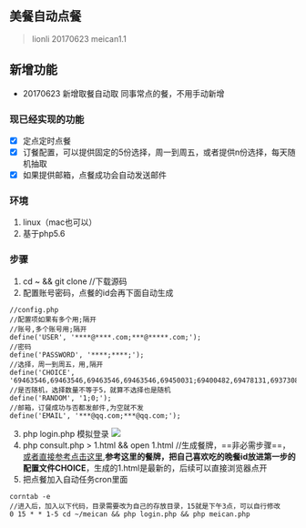 ## 美餐自动点餐
> lionli 20170623 meican1.1
## 新增功能
- 20170623 新增取餐自动取 同事常点的餐，不用手动新增
### 现已经实现的功能
- [x] 定点定时点餐
- [x] 订餐配置，可以提供固定的5份选择，周一到周五，或者提供n份选择，每天随机抽取
- [x] 如果提供邮箱，点餐成功会自动发送邮件
### 环境
1. linux（mac也可以）
2. 基于php5.6
### 步骤
1. cd ~ && git clone   //下载源码
2. 配置账号密码，点餐的id会再下面自动生成
```
//config.php
//配置项如果有多个用;隔开
//账号,多个账号用;隔开
define('USER', '****@****.com;***@*****.com;');
//密码
define('PASSWORD', '****;****;');
//选择，周一到周五，用,隔开
define('CHOICE', '69463546,69463546,69463546,69463546,69450031;69400482,69478131,69373084,69451271,69451272;');
//是否随机，选择数量不等于5，就算不选择也是随机
define('RANDOM', '1;0;');
//邮箱，订餐成功与否都发邮件,为空就不发
define('EMAIL', '***@qq.com;***@qq.com;');
```
3. php login.php 模拟登录
![](http://ww1.sinaimg.cn/large/006tNc79gy1fexuryschoj308801jaa7.jpg)
4. php consult.php > 1.html && open 1.html //生成餐牌，==非必需步骤==，[或者直接参考点击这里](http://note.youdao.com/noteshare?id=292282e0cfdb273b2beba51054cf6ae1),**参考这里的餐牌，把自己喜欢吃的晚餐id放进第一步的配置文件CHOICE**，生成的1.html是最新的，后续可以直接浏览器点开
5. 把点餐加入自动任务cron里面
```
corntab -e
//进入后，加入以下代码，目录需要改为自己的存放目录，15就是下午3点，可以自行修改
0 15 * * 1-5 cd ~/meican && php login.php && php meican.php
```

